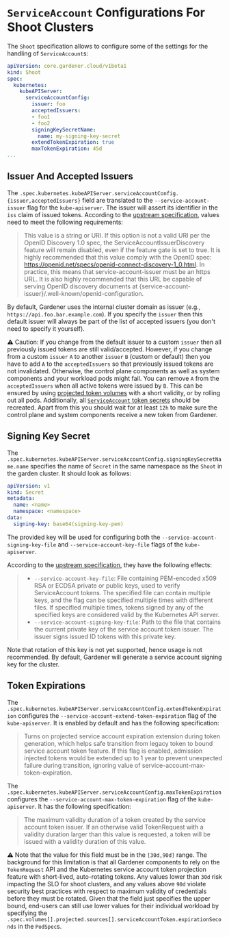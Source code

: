 # `ServiceAccount` Configurations For Shoot Clusters

The `Shoot` specification allows to configure some of the settings for the handling of `ServiceAccount`s:

```yaml
apiVersion: core.gardener.cloud/v1beta1
kind: Shoot
spec:
  kubernetes:
    kubeAPIServer:
      serviceAccountConfig:
        issuer: foo
        acceptedIssuers:
        - foo1
        - foo2
        signingKeySecretName:
          name: my-signing-key-secret
        extendTokenExpiration: true
        maxTokenExpiration: 45d
...
```

## Issuer And Accepted Issuers

The `.spec.kubernetes.kubeAPIServer.serviceAccountConfig.{issuer,acceptedIssuers}` field are translated to the `--service-account-issuer` flag for the `kube-apiserver`.
The issuer will assert its identifier in the `iss` claim of issued tokens.
According to the [upstream specification](https://kubernetes.io/docs/reference/command-line-tools-reference/kube-apiserver/), values need to meet the following requirements:

> This value is a string or URI. If this option is not a valid URI per the OpenID Discovery 1.0 spec, the ServiceAccountIssuerDiscovery feature will remain disabled, even if the feature gate is set to true. It is highly recommended that this value comply with the OpenID spec: https://openid.net/specs/openid-connect-discovery-1_0.html. In practice, this means that service-account-issuer must be an https URL. It is also highly recommended that this URL be capable of serving OpenID discovery documents at {service-account-issuer}/.well-known/openid-configuration.

By default, Gardener uses the internal cluster domain as issuer (e.g., `https://api.foo.bar.example.com`).
If you specify the `issuer` then this default issuer will always be part of the list of accepted issuers (you don't need to specify it yourself).

⚠️ Caution: If you change from the default issuer to a custom `issuer` then all previously issued tokens are still valid/accepted.
However, if you change from a custom `issuer` `A` to another `issuer` `B` (custom or default) then you have to add `A` to the `acceptedIssuers` so that previously issued tokens are not invalidated.
Otherwise, the control plane components as well as system components and your workload pods might fail.
You can remove `A` from the `acceptedIssuers` when all active tokens were issued by `B`.
This can be ensured by using [projected token volumes](https://kubernetes.io/docs/tasks/configure-pod-container/configure-service-account/#service-account-token-volume-projection) with a short validity, or by rolling out all pods.
Additionally, all [`ServiceAccount` token secrets](https://kubernetes.io/docs/concepts/configuration/secret/#service-account-token-secrets) should be recreated.
Apart from this you should wait for at least `12h` to make sure the control plane and system components receive a new token from Gardener.

## Signing Key Secret

The `.spec.kubernetes.kubeAPIServer.serviceAccountConfig.signingKeySecretName.name` specifies the name of `Secret` in the same namespace as the `Shoot` in the garden cluster.
It should look as follows:

```yaml
apiVersion: v1
kind: Secret
metadata:
  name: <name>
  namespace: <namespace>
data:
  signing-key: base64(signing-key-pem)
```

The provided key will be used for configuring both the `--service-account-signing-key-file` and `--service-account-key-file` flags of the `kube-apiserver`.

According to the [upstream specification](https://kubernetes.io/docs/tasks/configure-pod-container/configure-service-account/#service-account-token-volume-projection), they have the following effects:

> - `--service-account-key-file`: File containing PEM-encoded x509 RSA or ECDSA private or public keys, used to verify ServiceAccount tokens. The specified file can contain multiple keys, and the flag can be specified multiple times with different files. If specified multiple times, tokens signed by any of the specified keys are considered valid by the Kubernetes API server.
> - `--service-account-signing-key-file`: Path to the file that contains the current private key of the service account token issuer. The issuer signs issued ID tokens with this private key.

Note that rotation of this key is not yet supported, hence usage is not recommended.
By default, Gardener will generate a service account signing key for the cluster.

## Token Expirations

The `.spec.kubernetes.kubeAPIServer.serviceAccountConfig.extendTokenExpiration` configures the `--service-account-extend-token-expiration` flag of the `kube-apiserver`.
It is enabled by default and has the following specification:

> Turns on projected service account expiration extension during token generation, which helps safe transition from legacy token to bound service account token feature. If this flag is enabled, admission injected tokens would be extended up to 1 year to prevent unexpected failure during transition, ignoring value of service-account-max-token-expiration.

The `.spec.kubernetes.kubeAPIServer.serviceAccountConfig.maxTokenExpiration` configures the `--service-account-max-token-expiration` flag of the `kube-apiserver`.
It has the following specification:

> The maximum validity duration of a token created by the service account token issuer. If an otherwise valid TokenRequest with a validity duration larger than this value is requested, a token will be issued with a validity duration of this value.

⚠️ Note that the value for this field must be in the `[30d,90d]` range.
The background for this limitation is that all Gardener components to rely on the `TokenRequest` API and the Kubernetes service account token projection feature with short-lived, auto-rotating tokens.
Any values lower than `30d` risk impacting the SLO for shoot clusters, and any values above `90d` violate security best practices with respect to maximum validity of credentials before they must be rotated.
Given that the field just specifies the upper bound, end-users can still use lower values for their individual workload by specifying the `.spec.volumes[].projected.sources[].serviceAccountToken.expirationSeconds` in the `PodSpec`s.
